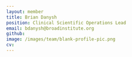 ```yaml
---
layout: member
title: Brian Danysh
position: Clinical Scientific Operations Lead
email: bdanysh@broadinstitute.org
github: 
image: /images/team/blank-profile-pic.png
cv:
---
```


